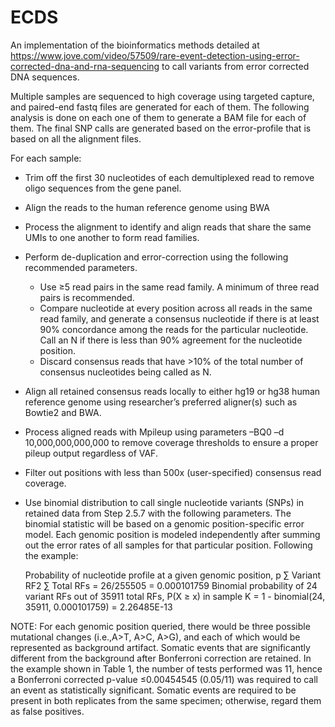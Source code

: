 # ECDS

An implementation of the bioinformatics methods detailed at https://www.jove.com/video/57509/rare-event-detection-using-error-corrected-dna-and-rna-sequencing to call variants from error corrected DNA sequences.

Multiple samples are sequenced to high coverage using targeted capture, and paired-end fastq files are generated for each of them. The following analysis is done on each one of them to generate a BAM file for each of them. The final SNP calls are generated based on the error-profile that is based on all the alignment files.

For each sample:
* Trim off the first 30 nucleotides of each demultiplexed read to remove oligo sequences from the gene panel.
* Align the reads to the human reference genome using BWA
* Process the alignment to identify and align reads that share the same UMIs to one another to form read families.
* Perform de-duplication and error-correction using the following recommended parameters.
  * Use ≥5 read pairs in the same read family. A minimum of three read pairs is recommended.
  * Compare nucleotide at every position across all reads in the same read family, and generate a consensus nucleotide if there is at least 90% concordance among the reads for the particular nucleotide. Call an N if there is less than 90% agreement for the nucleotide position.
  * Discard consensus reads that have >10% of the total number of consensus nucleotides being called as N.
* Align all retained consensus reads locally to either hg19 or hg38 human reference genome using researcher’s preferred aligner(s) such as Bowtie2 and BWA.
* Process aligned reads with Mpileup using parameters –BQ0 –d 10,000,000,000,000 to remove coverage thresholds to ensure a proper pileup output regardless of VAF.
* Filter out positions with less than 500x (user-specified) consensus read coverage.
* Use binomial distribution to call single nucleotide variants (SNPs) in retained data from Step 2.5.7 with the following parameters. The binomial statistic will be based on a genomic position-specific error model. Each genomic position is modeled independently after summing out the error rates of all samples for that particular position. Following the example:

  Probability of nucleotide profile at a given genomic position, p
  ∑ Variant RF2 ∑ Total RFs
  = 26/255505
  = 0.000101759
  Binomial probability of 24 variant RFs out of 35911 total RFs, P(X ≥ x) in sample K
  = 1 - binomial(24, 35911, 0.000101759)
  = 2.26485E-13

NOTE: For each genomic position queried, there would be three possible mutational changes (i.e.,A>T, A>C, A>G), and each of which would be represented as background artifact. Somatic events that are significantly different from the background after Bonferroni correction are retained. In the example shown in Table 1, the number of tests performed was 11, hence a Bonferroni corrected p-value ≤0.00454545 (0.05/11) was required to call an event as statistically significant.
Somatic events are required to be present in both replicates from the same specimen; otherwise, regard them as false positives.
